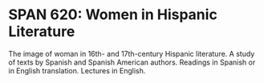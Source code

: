# SPAN 620: Women in Hispanic Literature

The image of woman in 16th- and 17th-century Hispanic literature. A study of texts by Spanish and Spanish American authors. Readings in Spanish or in English translation. Lectures in English.